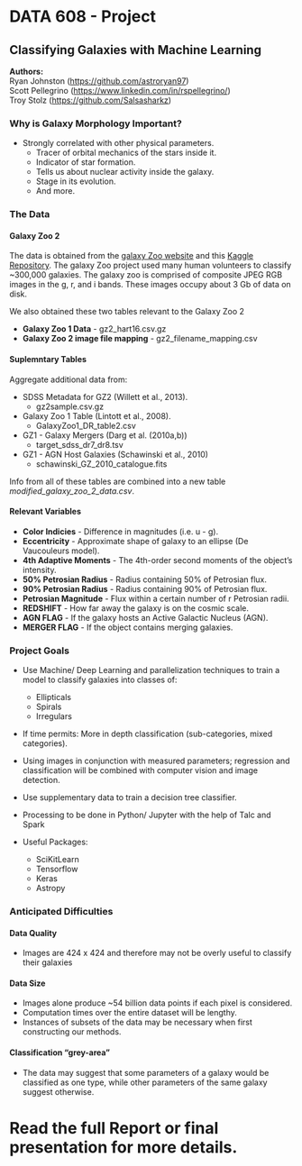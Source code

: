 # DATA 608 - Project
## Classifying Galaxies with Machine Learning

**Authors:** <br>
Ryan Johnston (https://github.com/astroryan97) <br>
Scott Pellegrino (https://www.linkedin.com/in/rspellegrino/) <br>
Troy Stolz (https://github.com/Salsasharkz) <br>

### Why is Galaxy Morphology Important?
* Strongly correlated with other physical parameters.
  * Tracer of orbital mechanics of the stars inside it.
  * Indicator of star formation.
  * Tells us about nuclear activity inside the galaxy.
  * Stage in its evolution.
  * And more.

### The Data

#### Galaxy Zoo 2
The data is obtained from the [galaxy Zoo website](https://data.galaxyzoo.org/) and this [Kaggle Repository](https://www.kaggle.com/jaimetrickz/galaxy-zoo-2-images). The galaxy Zoo project used many human volunteers to classify ~300,000 galaxies. The galaxy zoo is comprised of composite JPEG RGB images in the g, r, and i bands. These images occupy about 3 Gb of data on disk.

We also obtained these two tables relevant to the Galaxy Zoo 2
* **Galaxy Zoo 1 Data** - gz2_hart16.csv.gz
* **Galaxy Zoo 2 image file mapping** - gz2_filename_mapping.csv

#### Suplemntary Tables

Aggregate additional data from:
* SDSS Metadata for GZ2 (Willett et al., 2013).
  * gz2sample.csv.gz
* Galaxy Zoo 1 Table (Lintott et al., 2008).
  * GalaxyZoo1_DR_table2.csv
* GZ1 - Galaxy Mergers (Darg et al. (2010a,b))
  * target_sdss_dr7_dr8.tsv
* GZ1 - AGN Host Galaxies (Schawinski et al., 2010)
  * schawinski_GZ_2010_catalogue.fits

Info from all of these tables are combined into a new table *modified_galaxy_zoo_2_data.csv*.

#### Relevant Variables

* **Color Indicies** - Difference in magnitudes  (i.e. u - g).
* **Eccentricity** - Approximate shape of galaxy to an ellipse (De Vaucouleurs model).
* **4th Adaptive Moments** - The 4th-order second moments of the object’s intensity.
* **50% Petrosian Radius** - Radius containing 50% of Petrosian flux.
* **90% Petrosian Radius** - Radius containing 90% of Petrosian flux.
* **Petrosian Magnitude** - Flux within a certain number of r Petrosian radii.
* **REDSHIFT** - How far away the galaxy is on the cosmic scale.
* **AGN FLAG** - If the galaxy hosts an Active Galactic Nucleus (AGN).
* **MERGER FLAG** - If the object contains merging galaxies.

### Project Goals
* Use Machine/ Deep Learning and parallelization techniques to train a model to classify galaxies into classes of: 
  * Ellipticals
  * Spirals
  * Irregulars
* If time permits: More in depth classification (sub-categories, mixed categories).

* Using images in conjunction with measured parameters; regression and classification will be combined with computer vision and image detection.
* Use supplementary data to train a decision tree classifier.

* Processing to be done in Python/ Jupyter with the help of Talc and Spark
* Useful Packages:
  * SciKitLearn
  * Tensorflow
  * Keras
  * Astropy

### Anticipated Difficulties

#### Data Quality 
* Images are 424 x 424 and therefore may not be overly useful to classify their galaxies

#### Data Size
* Images alone produce ~54 billion data points if each pixel is considered.
* Computation times over the entire dataset will be lengthy.
* Instances of subsets of the data may be necessary when first constructing our methods.

#### Classification “grey-area”
* The data may suggest that some parameters of a galaxy would be classified as one type, while other parameters of the same galaxy suggest otherwise.


# Read the full Report or final presentation for more details.
